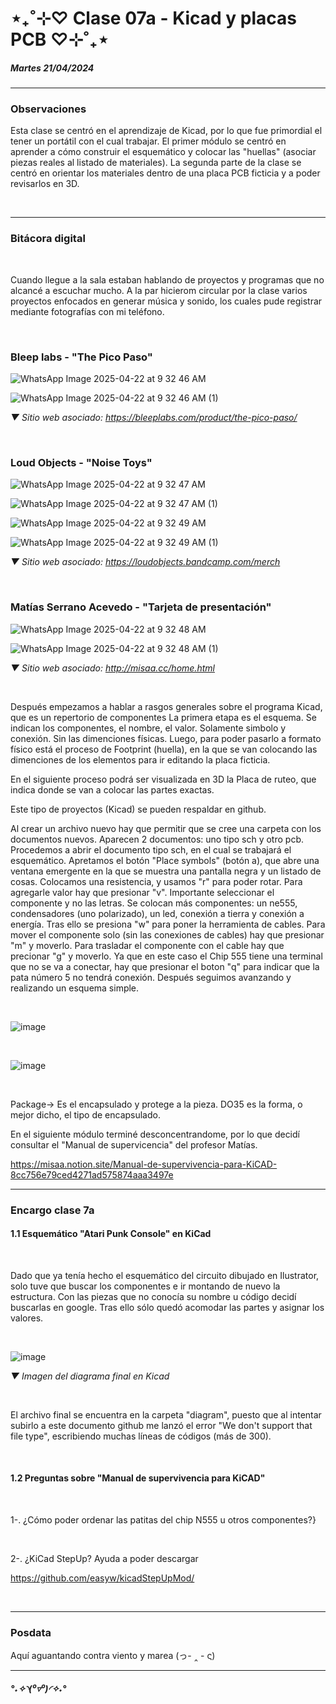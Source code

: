 # ⋆₊˚⊹♡ Clase 07a - Kicad y placas PCB ♡⊹˚₊⋆

##### _Martes 21/04/2024_

***

### Observaciones

<!---Recordar para programar "md" (markdown): 
- https://github.com/adam-p/markdown-here/wiki/Markdown-Cheatsheet 
- https://www.markdownguide.org/basic-syntax/
- El Domingo 30 de marzo cumplí 25... no se porqué me gustaría sentirme orgullosa de ello, que se me reconociera --->

Esta clase se centró en el aprendizaje de Kicad, por lo que fue primordial el tener un portátil con el cual trabajar.
El primer módulo se centró en aprender a cómo construir el esquemático y colocar las "huellas" (asociar piezas reales al listado de materiales).
La segunda parte de la clase se centró en orientar los materiales dentro de una placa PCB ficticia y a poder revisarlos en 3D.

<br>

***

### Bitácora digital

<br>

Cuando llegue a la sala estaban hablando de proyectos y programas que no alcancé a escuchar mucho. A la par hicierom circular por la clase varios proyectos enfocados en generar música y sonido, los cuales pude registrar mediante fotografías con mi teléfono.

<br>

### Bleep labs - "The Pico Paso"

![WhatsApp Image 2025-04-22 at 9 32 46 AM](https://github.com/user-attachments/assets/3b5edad9-1c76-4d5f-a6fe-d986e128c815)

![WhatsApp Image 2025-04-22 at 9 32 46 AM (1)](https://github.com/user-attachments/assets/6740cae8-6caf-4e10-816a-b072130bb96a)

_▼ Sitio web asociado: https://bleeplabs.com/product/the-pico-paso/_

<br>

### Loud Objects - "Noise Toys"

![WhatsApp Image 2025-04-22 at 9 32 47 AM](https://github.com/user-attachments/assets/ed01f290-bd0a-4aa0-aa67-b771a06f4842)

![WhatsApp Image 2025-04-22 at 9 32 47 AM (1)](https://github.com/user-attachments/assets/0a0ae4f6-4e2b-4f81-9c20-5d57fc69e416)

![WhatsApp Image 2025-04-22 at 9 32 49 AM](https://github.com/user-attachments/assets/b0d29e64-3aee-4258-b791-250bd2e9760b)

![WhatsApp Image 2025-04-22 at 9 32 49 AM (1)](https://github.com/user-attachments/assets/9c2cca9e-2406-4ab5-9a65-aa09307756c0)

_▼ Sitio web asociado: https://loudobjects.bandcamp.com/merch_

<br>

### Matías Serrano Acevedo - "Tarjeta de presentación"

![WhatsApp Image 2025-04-22 at 9 32 48 AM](https://github.com/user-attachments/assets/e7eeb9a0-9add-4826-b6cf-022a932e0a20)

![WhatsApp Image 2025-04-22 at 9 32 48 AM (1)](https://github.com/user-attachments/assets/1ac94898-b72a-4ec2-aab6-6ebe95be71d8)

_▼ Sitio web asociado: http://misaa.cc/home.html_

<br>

Después empezamos a hablar a rasgos generales sobre el programa Kicad, que es un repertorio de componentes
La primera etapa es el esquema. Se indican los componentes, el nombre, el valor. Solamente simbolo y conexión. Sin las dimenciones físicas.
Luego, para poder pasarlo a formato físico está el proceso de Footprint (huella), en la que se van colocando las dimenciones de los elementos para ir editando la placa ficticia.

En el siguiente proceso podrá ser visualizada en 3D la Placa de ruteo, que indica donde se van a colocar las partes exactas.

Este tipo de proyectos (Kicad) se pueden respaldar en github.

Al crear un archivo nuevo hay que permitir que se cree una carpeta con los documentos nuevos.
Aparecen 2 documentos: uno tipo sch y otro pcb. Procedemos a abrir el documento tipo sch, en el cual se trabajará el esquemático.
Apretamos el botón "Place symbols" (botón a), que abre una ventana emergente en la que se muestra una pantalla negra y un listado de cosas. Colocamos una resistencia, y usamos "r" para poder rotar. Para agregarle valor hay que presionar "v". Importante seleccionar el componente y no las letras.
Se colocan más componentes: un ne555, condensadores (uno polarizado), un led, conexión a tierra y conexión a energía.
Tras ello se presiona "w" para poner la herramienta de cables. Para mover el componente solo (sin las conexiones de cables) hay que presionar "m" y moverlo. Para trasladar el componente con el cable hay que precionar "g" y moverlo.
Ya que en este caso el Chip 555 tiene una terminal que no se va a conectar, hay que presionar el boton "q" para indicar que la pata número 5 no tendrá conexión. Después seguimos avanzando y realizando un esquema simple.

<br>

![image](https://github.com/user-attachments/assets/f4f262c6-3bb1-4873-951d-807e0c5dda59)

<br>

![image](https://github.com/user-attachments/assets/5c025e70-b67c-4716-b859-4b0b59735c3a)

<br>

Package-> Es el encapsulado y protege a la pieza. DO35 es la forma, o mejor dicho, el tipo de encapsulado.

En el siguiente módulo terminé desconcentrandome, por lo que decidí consultar el "Manual de supervicencia" del profesor Matías.

https://misaa.notion.site/Manual-de-supervivencia-para-KiCAD-8cc756e79ced4271ad575874aaa3497e

***

### Encargo clase 7a
 
#### 1.1 Esquemático "Atari Punk Console" en KiCad

<br>

Dado que ya tenía hecho el esquemático del circuito dibujado en Ilustrator, solo tuve que buscar los componentes e ir montando de nuevo la estructura. Con las piezas que no conocía su nombre u código decidí buscarlas en google. Tras ello sólo quedó acomodar las partes y asignar los valores.

<br>

![image](https://github.com/user-attachments/assets/a4d9139a-9d36-4ed3-a2d9-b81be012ac17)

_▼ Imagen del diagrama final en Kicad_

<br>

El archivo final se encuentra en la carpeta "diagram", puesto que al intentar subirlo a este documento github me lanzó el error "We don't support that file type", escribiendo muchas líneas de códigos (más de 300).

<br>

#### 1.2 Preguntas sobre "Manual de supervivencia para KiCAD"

<br>

1-. ¿Cómo poder ordenar las patitas del chip N555 u otros componentes?}

<br>

2-. ¿KiCad StepUp? Ayuda a poder descargar 

https://github.com/easyw/kicadStepUpMod/

<br>

***

### Posdata

Aquí aguantando contra viento y marea (っ- ‸ - ς)

***

##### _°˖✧◝(⁰▿⁰)◜✧˖°_
